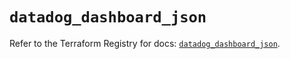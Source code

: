 # `datadog_dashboard_json`

Refer to the Terraform Registry for docs: [`datadog_dashboard_json`](https://registry.terraform.io/providers/datadog/datadog/3.44.0/docs/resources/dashboard_json).
